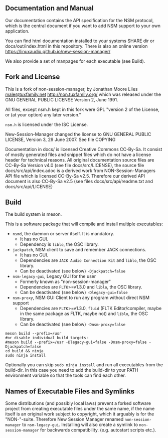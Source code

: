 
## Documentation and Manual

Our documentation contains the API specification for the NSM protocol, which is the central document
if you want to add NSM support to your own application.

You can find html documentation installed to your systems SHARE dir or docs/out/index.html in this
repository.
There is also an online version https://linuxaudio.github.io/new-session-manager/

We also provide a set of manpages for each executable (see Build).


## Fork and License
This is a fork of non-session-manager, by Jonathan Moore Liles <male@tuxfamily.net> http://non.tuxfamily.org/
which was released under the GNU GENERAL PUBLIC LICENSE  Version 2, June 1991.

All files, except nsm.h kept in this fork were GPL "version 2 of the License, or (at your
option) any later version."

`nsm.h` is licensed under the ISC License.

New-Session-Manager changed the license to GNU GENERAL PUBLIC LICENSE, Version 3, 29 June 2007.
See file COPYING

Documentation in docs/ is licensed Creative Commons CC-By-Sa.
It consist of mostly generated files and snippet files which do not have a license header for
technical reasons.
All original documentation source files are CC-By-Sa Version v4.0 (see file docs/src/LICENSE),
the source file docs/src/api/index.adoc is a derived work from NON-Session-Managers API file which
is licensed CC-By-Sa v2.5. Therefore our derived API document is also CC-By-Sa v2.5
(see files docs/src/api/readme.txt and docs/src/api/LICENSE)


## Build
The build system is meson.

This is a software package that will compile and install multiple executables:
* `nsmd`, the daemon or server itself. It is mandatory.
  * It has no GUI.
  * Dependency is `liblo`, the OSC library.
* `jackpatch`, NSM client to save and remember JACK connections.
  * It has no GUI.
  * Dependencies are `JACK Audio Connection Kit` and `liblo`, the OSC library.
  * Can be deactivated (see below) `-Djackpatch=false`
* `nsm-legacy-gui`, Legacy GUI for the user
  * Formerly known as "non-session-manager"
  * Dependencies are `FLTK`>=v1.3.0 and `liblo`, the OSC library.
  * Can be deactivated (see below) `-Dlegacy-gui=false`
* `nsm-proxy`, NSM GUI Client to run any program without direct NSM support
  * Dependencies are `FLTK`>=v1.3.0, `fluid` (FLTK Editor/compiler, maybe in the same package as FLTK, maybe not) and `liblo`, the OSC library.
  * Can be deactivated (see below) `-Dnsm-proxy=false`


```
meson build --prefix=/usr
#or disable individual build targets:
#meson build --prefix=/usr -Dlegacy-gui=false -Dnsm-proxy=false -Djackpatch=false
cd build && ninja
sudo ninja install
```

Optionally you can skip `sudo ninja install` and run all executables from the build-dir.
In this case you need to add the build-dir to your PATH environment variable so that the tools
can find each other.

## Names of Executable Files and Symlinks

Some distributions (and possibly local laws) prevent a forked software project from creating
executable files under the same name, if the name itself is an original work subject to copyright,
which it arguably is for the "NON-"-suite. Therefore New Session Manager renamed
`non-session-manager` to `nsm-legacy-gui`. Installing will also create a symlink to
`non-session-manager` for backwards compatibility. (e.g. autostart scripts etc.).
